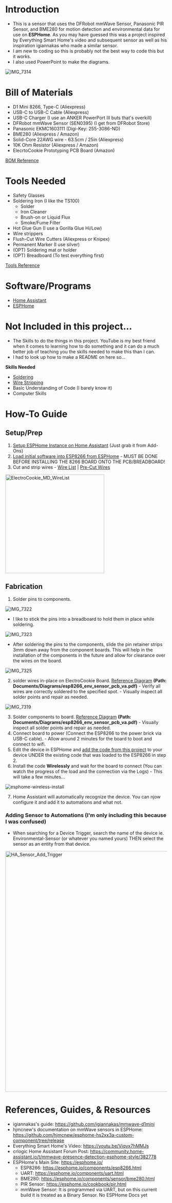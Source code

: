 # Introduction
  - This is a sensor that uses the DFRobot mmWave Sensor, Panasonic PIR Sensor, and BME280 for motion detection and environmental data for use on **ESPHome**. As you may have guessed this was a project inspired by Everything Smart Home's video and subsequent sensor as well as his inspiration igiannakas who made a similar sensor.
  - I am new to coding so this is probably not the best way to code this but it works.
  - I also used PowerPoint to make the diagrams.

![IMG_7314](https://user-images.githubusercontent.com/59221079/212090045-82cee1fa-611c-445f-a656-584071f84cd9.jpg)
  
# Bill of Materials
  - D1 Mini 8266, Type-C (Aliexpress)
  - USB-C to USB-C Cable (Aliexpress)
  - USB-C Charger (I use an ANKER PowerPort III buts that's overkill)
  - DFRobot mmWave Sensor (SEN0395) (I get from DFRobot Store)
  - Panasonic EKMC1603111 (Digi-Key: 255-3086-ND)
  - BME280 (Aliexpress / Amazon)
  - Solid-Core 22AWG wire - 63.5cm / 25in (Aliexpress)
  - 10K Ohm Resistor (Aliexpress / Amazon)
  - ElecrtoCookie Prototyping PCB Board (Amazon)
  
  [BOM Reference](https://github.com/Schwayla/Environmental-Sensor/blob/280037779f692ed72e2192dc8d59334414fc8657/Documents/Materials-Tools/Bill%20of%20Materials)
  
# Tools Needed
  - Safety Glasses
  - Soldering Iron (I like the TS100)
    - Solder
    - Iron Cleaner
    - Brush-on or Liquid Flux
    - Smoke/Fume Filter
  - Hot Glue Gun (I use a Gorilla Glue Hi/Low)
  - Wire strippers
  - Flush-Cut Wire Cutters (Aliexpress or Knipex)
  - Permanent Marker (I use silver)
  - (OPT) Soldering mat or holder
  - (OPT) Breadboard (To test everything first)
  
  [Tools Reference](https://github.com/Schwayla/Environmental-Sensor/blob/9cfe84de354dd05abc04a752588c11a8314ef70a/Documents/Materials-Tools/Mentioned%20Tools)
  
# Software/Programs
  - [Home Assistant](https://www.home-assistant.io/)
  - [ESPHome](https://esphome.io/)
  
# Not Included in this project...
  - The Skills to do the things in this project. YouTube is my best friend when it comes to learning how to do something and it can do a much better job of teaching you the skills needed to make this than I can.
  - I had to look up how to make a README on here so...
  
**Skills Needed**
  - [Soldering](https://youtu.be/6rmErwU5E-k)
  - [Wire Stripping](https://youtu.be/JVJsJ4scCBk)
  - Basic Understanding of Code (I barely know it) 
  - Computer Skills 
    
# How-To Guide
## Setup/Prep
  1. [Setup ESPHome Instance on Home Assistant](https://esphome.io/guides/getting_started_hassio.html) (Just grab it from Add-Ons)
  2. [Load initial software into ESP8266 from ESPHome](https://youtu.be/Viqvx7hMMJs)
    - MUST BE DONE BEFORE INSTALLING THE 8266 BOARD ONTO THE PCB/BREADBOARD!
  3. Cut and strip wires - [Wire List](https://github.com/Schwayla/Environmental-Sensor/blob/1f8e7593d6e171ae759ecf0c736d8ca7518d715f/Documents/Diagrams/ElectroCookie_MD_WireList.png) | [Pre-Cut Wires](https://github.com/Schwayla/Environmental-Sensor/blob/2cb97e723ad9acc277df67176590945e9eb55532/Documents/Diagrams/WireList_pre-cut_wires.PNG)

  <img width="308" alt="ElectroCookie_MD_WireList" src="https://user-images.githubusercontent.com/59221079/212226799-7544f6d9-7b95-49da-a0d4-6a07d3952d85.png">
  
## Fabrication
  1. Solder pins to components.
  
  ![IMG_7322](https://user-images.githubusercontent.com/59221079/212224511-2bbd6608-4331-41dc-ba26-4d4862dabbb2.jpg)

   - I like to stick the pins into a breadboard to hold them in place while soldering.

  ![IMG_7323](https://user-images.githubusercontent.com/59221079/212224208-e66168a7-9599-49a2-93e1-31439c454720.jpg)
  
   - After soldering the pins to the components, slide the pin retainer strips 3mm down away from the component boards. This will help in the installation of the components in the future and allow for clearance over the wires on the board.
  
  ![IMG_7325](https://user-images.githubusercontent.com/59221079/212227666-52b8147e-9b34-4130-9e0e-ba3a8efbf130.jpg)
  
  2. solder wires in-place on ElectroCookie Board. [Reference Diagram](https://github.com/Schwayla/Environmental-Sensor/blob/6eeecd7a87b013b7dbf060ae7f8748a2fa184cad/Documents/Diagrams/esp8266_env_sensor_pcb_va.pdf) **(Path: Documents/Diagrams/esp8266_env_sensor_pcb_va.pdf)**
    - Verify all wires are correctly soldered to the specified spot.
    - Visually inspect all solder points and repair as needed.
      
  ![IMG_7319](https://user-images.githubusercontent.com/59221079/212224895-159c1262-37bc-4098-9e41-74957c07bb0c.jpg)
  
  3. Solder components to board. [Reference Diagram](https://github.com/Schwayla/Environmental-Sensor/blob/6eeecd7a87b013b7dbf060ae7f8748a2fa184cad/Documents/Diagrams/esp8266_env_sensor_pcb_va.pdf) **(Path: Documents/Diagrams/esp8266_env_sensor_pcb_va.pdf)**
    - Visually inspect all solder points and repair as needed.
  4. Connect board to power (Connect the ESP8266 to the power brick via USB-C cable).
    - Allow around 2 minutes for the board to boot and connect to wifi.
  5. Edit the device in ESPHome and [add the code from this project](https://github.com/Schwayla/Environmental-Sensor/blob/90b6b86ba92d5fca961ce72326073a1cad06f3d1/env-sensor-code.txt) to your device UNDER the existing code that was loaded to the ESP8266 in step 2.
  6. Install the code **Wirelessly** and wait for the board to connect (You can watch the progress of the load and the connection via the Logs)
    - This will take a few minutes...
  
  ![esphome-wireless-install](https://user-images.githubusercontent.com/59221079/212228829-1e62ddeb-5c42-444f-ae28-270e3a187d85.png)
  
  7. Home Assistant will automatically recognize the device. You can njow configure it and add it to automations and what not.

### Adding Sensor to Automations (I'm only including this because I was confused)
  - When searching for a Device Trigger, search the name of the device ie. Environmental-Sensor (or whatever you named yours) THEN select the sensor as an entity from that device.

<img width="750" alt="HA_Sensor_Add_Trigger" src="https://user-images.githubusercontent.com/59221079/212088207-bb94546a-d7cc-4de2-b20b-c7d3afb68a19.png">

# References, Guides, & Resources
 - igiannakas's guide: https://github.com/igiannakas/mmwave-d1mini
 - hjmcnew's documentation on mmWave sensors in ESPHome: https://github.com/hjmcnew/esphome-hs2xx3a-custom-component/tree/release
 - Everything Smart Home's Video: https://youtu.be/Viqvx7hMMJs
 - crlogic Home Assistant Forum Post: https://community.home-assistant.io/t/mmwave-presence-detection-esphome-style/382778
 - ESPHome's Main Site: https://esphome.io/
   - ESP8266: https://esphome.io/components/esp8266.html
   - UART: https://esphome.io/components/uart.html
   - BME280: https://esphome.io/components/sensor/bme280.html
   - PIR Sensor: https://esphome.io/cookbook/pir.html
   - mmWave Sensor: It is programmed via UART, but on this current build it is treated as a Binary Sensor. No ESPHome Docs yet
   
   



